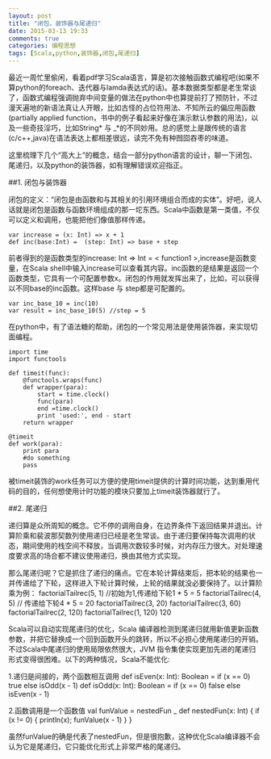 ```yaml
---
layout: post
title: "闭包，装饰器与尾递归"
date: 2015-03-13 19:33
comments: true
categories: 编程思想
tags: [Scala,python,装饰器,闭包,尾递归]
---
```

最近一周忙里偷闲，看着pdf学习Scala语言，算是初次接触函数式编程吧(如果不算python的foreach、迭代器与lamda表达式的话)。基本数据类型都是老生常谈了，函数式编程强调抛弃中间变量的做法在python中也算提前打了预防针，不过漫天遍地的新语法真让人开眼，比如古怪的占位符用法、不知所云的偏应用函数(partially applied function，书中的例子看起来好像在演示默认参数的用法)，以及一些奇技淫巧，比如String* 与 _*的不同妙用。总的感觉上是跟传统的语言(c/c++,java)在语法表达上都相差很远，读完不免有种囫囵吞枣的味道。

这里梳理下几个“高大上”的概念，结合一部分python语言的设计，聊一下闭包、尾递归，以及python的装饰器，如有理解错误欢迎指正。
<!--more-->
##1. 闭包与装饰器


闭包的定义：“闭包是由函数和与其相关的引用环境组合而成的实体”。好吧，说人话就是闭包是函数与函数环境组成的那一坨东西。Scala中函数是第一类值，不仅可以定义和调用，也能把他们像值那样传递。

	var increase = (x: Int) => x + 1
	def inc(base:Int) =  (step: Int) => base + step
	
前者得到的是函数类型的increase: Int => Int = \< function1 \>,increase是函数变量，在Scala shell中输入increase可以查看其内容。inc函数的是结果是返回一个函数类型，它具有一个可配置参数x。闭包的作用就发挥出来了，比如，可以获得以不同base的inc函数。这样base 与 step都是可配置的。

    var inc_base_10 = inc(10)
    var result = inc_base_10(5) //step = 5

在python中，有了语法糖的帮助，闭包的一个常见用法是使用装饰器，来实现切面编程。

    import time
    import functools
     
    def timeit(func):
        @functools.wraps(func)
        def wrapper(para):
            start = time.clock()
            func(para)
            end =time.clock()
            print 'used:', end - start
        return wrapper
        
    @timeit
    def work(para):
        print para
        #do something
        pass

被timeit装饰的work任务可以方便的使用timeit提供的计算时间功能，达到重用代码的目的，任何想使用计时功能的模块只要加上timeit装饰器就行了。

##2. 尾递归


递归算是众所周知的概念。它不停的调用自身，在边界条件下返回结果并退出。计算阶乘和裴波那契数列使用递归已经是老生常谈。由于递归要保持每次调用的状态，期间使用的栈空间不释放，当调用次数较多时候，对内存压力很大。对处理速度要求高的场合都不建议使用递归，换由其他方式实现。

那么尾递归呢？它是抓住了递归的痛点。它在本轮计算结束后，把本轮的结果也一并传递给了下轮，这样进入下轮计算时候，上轮的结果就没必要保持了。以计算阶乘为例：
    factorialTailrec(5, 1)  //初始为1,传递给下轮1 * 5 = 5
    factorialTailrec(4, 5)  // 传递给下轮4 * 5 = 20
    factorialTailrec(3, 20) 
    factorialTailrec(3, 60) 
    factorialTailrec(2, 120) 
    factorialTailrec(1, 120) 
    120
    
Scala可以自动实现尾递归的优化，Scala 编译器检测到尾递归就用新值更新函数参数，并把它替换成一个回到函数开头的跳转，所以不必担心使用尾递归的开销。不过Scala中尾递归的使用局限依然很大，JVM 指令集使实现更加先进的尾递归形式变得很困难。以下的两种情况，Scala不能优化:

1.递归是间接的，两个函数相互调用
    def isEven(x: Int): Boolean =
        if (x == 0) true else isOdd(x - 1)
    def isOdd(x: Int): Boolean =
        if (x == 0) false else isEven(x - 1)
        
2.函数调用是一个函数值
    val funValue = nestedFun _
    def nestedFun(x: Int) {
        if (x != 0) { println(x); funValue(x - 1) }
    }
    
虽然funValue的确是代表了nestedFun，但是很抱歉，这种优化Scala编译器不会认为它是尾递归，它只能优化形式上非常严格的尾递归。
